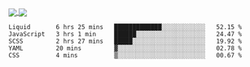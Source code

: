 <a href="https://www.mvuljevas.com">
    <img align="center" src="https://github-readme-stats.vercel.app/api?username=mvuljevas&show_icons=true&theme=dracula" />
</a>
<a href="https://www.mvuljevas.com">
    <img align="center" src="https://github-readme-stats.vercel.app/api/top-langs/?username=mvuljevas&theme=dracula&layout=compact" />
</a>

<br>

<!--START_SECTION:waka-->
```text
Liquid       6 hrs 25 mins   █████████████░░░░░░░░░░░░   52.15 % 
JavaScript   3 hrs 1 min     ██████░░░░░░░░░░░░░░░░░░░   24.47 % 
SCSS         2 hrs 27 mins   █████░░░░░░░░░░░░░░░░░░░░   19.92 % 
YAML         20 mins         ▓░░░░░░░░░░░░░░░░░░░░░░░░   02.78 % 
CSS          4 mins          ▒░░░░░░░░░░░░░░░░░░░░░░░░   00.67 % 
```
<!--END_SECTION:waka-->
